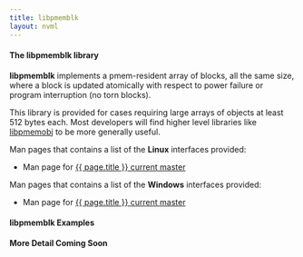 ```yaml
---
title: libpmemblk
layout: nvml
---
```


#### The libpmemblk library

**libpmemblk** implements a pmem-resident array of blocks,
all the same size, where a block is updated atomically with
respect to power failure or program interruption (no torn
blocks).

This library is provided for cases requiring large arrays
of objects at least 512 bytes each.  Most
developers will find higher level libraries like
[libpmemobj](../libpmemobj) to be more generally useful.

Man pages that contains a list of the **Linux** interfaces provided:

* Man page for <a href="../manpages/linux/master/libpmemblk/{{ page.title }}.7.html">{{ page.title }} current master</a>


Man pages that contains a list of the **Windows** interfaces provided:

* Man page for <a href="../manpages/windows/master/libpmemblk/{{ page.title }}.7.html">{{ page.title }} current master</a>

#### libpmemblk Examples

**More Detail Coming Soon**

<code data-gist-id='andyrudoff/b3e569c479c3b7120875' data-gist-file='manpage.c' data-gist-line='37-96' data-gist-highlight-line='43' data-gist-hide-footer='true'></code>

